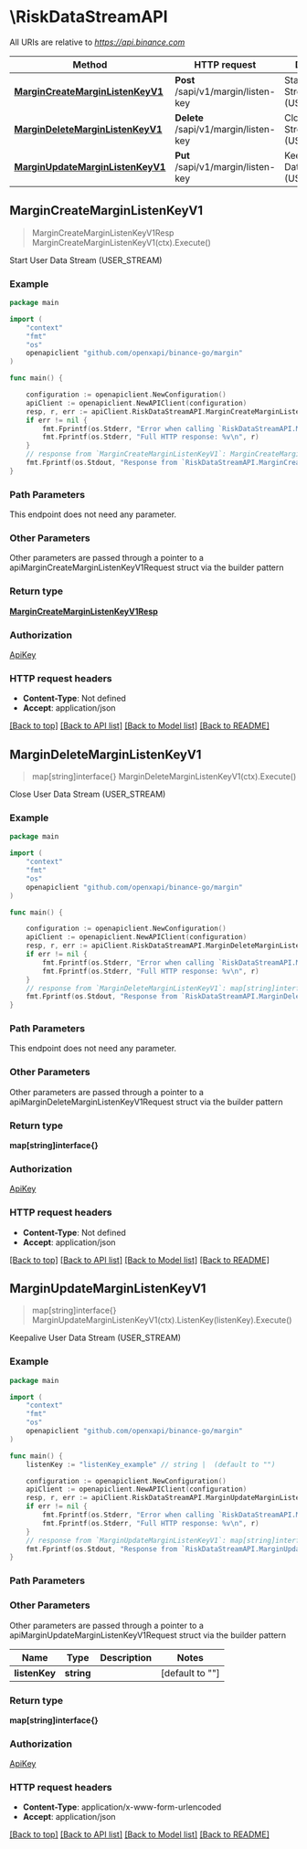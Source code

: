 # \RiskDataStreamAPI

All URIs are relative to *https://api.binance.com*

Method | HTTP request | Description
------------- | ------------- | -------------
[**MarginCreateMarginListenKeyV1**](RiskDataStreamAPI.md#MarginCreateMarginListenKeyV1) | **Post** /sapi/v1/margin/listen-key | Start User Data Stream (USER_STREAM)
[**MarginDeleteMarginListenKeyV1**](RiskDataStreamAPI.md#MarginDeleteMarginListenKeyV1) | **Delete** /sapi/v1/margin/listen-key | Close User Data Stream (USER_STREAM)
[**MarginUpdateMarginListenKeyV1**](RiskDataStreamAPI.md#MarginUpdateMarginListenKeyV1) | **Put** /sapi/v1/margin/listen-key | Keepalive User Data Stream (USER_STREAM)



## MarginCreateMarginListenKeyV1

> MarginCreateMarginListenKeyV1Resp MarginCreateMarginListenKeyV1(ctx).Execute()

Start User Data Stream (USER_STREAM)



### Example

```go
package main

import (
	"context"
	"fmt"
	"os"
	openapiclient "github.com/openxapi/binance-go/margin"
)

func main() {

	configuration := openapiclient.NewConfiguration()
	apiClient := openapiclient.NewAPIClient(configuration)
	resp, r, err := apiClient.RiskDataStreamAPI.MarginCreateMarginListenKeyV1(context.Background()).Execute()
	if err != nil {
		fmt.Fprintf(os.Stderr, "Error when calling `RiskDataStreamAPI.MarginCreateMarginListenKeyV1``: %v\n", err)
		fmt.Fprintf(os.Stderr, "Full HTTP response: %v\n", r)
	}
	// response from `MarginCreateMarginListenKeyV1`: MarginCreateMarginListenKeyV1Resp
	fmt.Fprintf(os.Stdout, "Response from `RiskDataStreamAPI.MarginCreateMarginListenKeyV1`: %v\n", resp)
}
```

### Path Parameters

This endpoint does not need any parameter.

### Other Parameters

Other parameters are passed through a pointer to a apiMarginCreateMarginListenKeyV1Request struct via the builder pattern


### Return type

[**MarginCreateMarginListenKeyV1Resp**](MarginCreateMarginListenKeyV1Resp.md)

### Authorization

[ApiKey](../README.md#ApiKey)

### HTTP request headers

- **Content-Type**: Not defined
- **Accept**: application/json

[[Back to top]](#) [[Back to API list]](../README.md#documentation-for-api-endpoints)
[[Back to Model list]](../README.md#documentation-for-models)
[[Back to README]](../README.md)


## MarginDeleteMarginListenKeyV1

> map[string]interface{} MarginDeleteMarginListenKeyV1(ctx).Execute()

Close User Data Stream (USER_STREAM)



### Example

```go
package main

import (
	"context"
	"fmt"
	"os"
	openapiclient "github.com/openxapi/binance-go/margin"
)

func main() {

	configuration := openapiclient.NewConfiguration()
	apiClient := openapiclient.NewAPIClient(configuration)
	resp, r, err := apiClient.RiskDataStreamAPI.MarginDeleteMarginListenKeyV1(context.Background()).Execute()
	if err != nil {
		fmt.Fprintf(os.Stderr, "Error when calling `RiskDataStreamAPI.MarginDeleteMarginListenKeyV1``: %v\n", err)
		fmt.Fprintf(os.Stderr, "Full HTTP response: %v\n", r)
	}
	// response from `MarginDeleteMarginListenKeyV1`: map[string]interface{}
	fmt.Fprintf(os.Stdout, "Response from `RiskDataStreamAPI.MarginDeleteMarginListenKeyV1`: %v\n", resp)
}
```

### Path Parameters

This endpoint does not need any parameter.

### Other Parameters

Other parameters are passed through a pointer to a apiMarginDeleteMarginListenKeyV1Request struct via the builder pattern


### Return type

**map[string]interface{}**

### Authorization

[ApiKey](../README.md#ApiKey)

### HTTP request headers

- **Content-Type**: Not defined
- **Accept**: application/json

[[Back to top]](#) [[Back to API list]](../README.md#documentation-for-api-endpoints)
[[Back to Model list]](../README.md#documentation-for-models)
[[Back to README]](../README.md)


## MarginUpdateMarginListenKeyV1

> map[string]interface{} MarginUpdateMarginListenKeyV1(ctx).ListenKey(listenKey).Execute()

Keepalive User Data Stream (USER_STREAM)



### Example

```go
package main

import (
	"context"
	"fmt"
	"os"
	openapiclient "github.com/openxapi/binance-go/margin"
)

func main() {
	listenKey := "listenKey_example" // string |  (default to "")

	configuration := openapiclient.NewConfiguration()
	apiClient := openapiclient.NewAPIClient(configuration)
	resp, r, err := apiClient.RiskDataStreamAPI.MarginUpdateMarginListenKeyV1(context.Background()).ListenKey(listenKey).Execute()
	if err != nil {
		fmt.Fprintf(os.Stderr, "Error when calling `RiskDataStreamAPI.MarginUpdateMarginListenKeyV1``: %v\n", err)
		fmt.Fprintf(os.Stderr, "Full HTTP response: %v\n", r)
	}
	// response from `MarginUpdateMarginListenKeyV1`: map[string]interface{}
	fmt.Fprintf(os.Stdout, "Response from `RiskDataStreamAPI.MarginUpdateMarginListenKeyV1`: %v\n", resp)
}
```

### Path Parameters



### Other Parameters

Other parameters are passed through a pointer to a apiMarginUpdateMarginListenKeyV1Request struct via the builder pattern


Name | Type | Description  | Notes
------------- | ------------- | ------------- | -------------
 **listenKey** | **string** |  | [default to &quot;&quot;]

### Return type

**map[string]interface{}**

### Authorization

[ApiKey](../README.md#ApiKey)

### HTTP request headers

- **Content-Type**: application/x-www-form-urlencoded
- **Accept**: application/json

[[Back to top]](#) [[Back to API list]](../README.md#documentation-for-api-endpoints)
[[Back to Model list]](../README.md#documentation-for-models)
[[Back to README]](../README.md)

